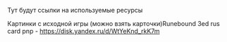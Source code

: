 Тут будут ссылки на используемые ресурсы

Картинки с исходной игры (можно взять карточки)Runebound 3ed rus card pnp - https://disk.yandex.ru/d/WtYeKnd_rkK7m

